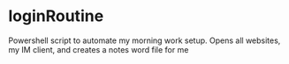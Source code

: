 # loginRoutine
Powershell script to automate my morning work setup. Opens all websites, my IM client, and creates a notes word file for me
